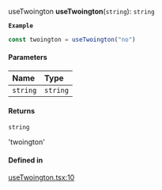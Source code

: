 useTwoington
**useTwoington**(`string`): `string`

**`Example`**

```ts
const twoington = useTwoington("no")
```

#### Parameters

| Name | Type |
| :------ | :------ |
| `string` | `string` |

#### Returns

`string`

'twoington'

#### Defined in

[useTwoington.tsx:10](https://github.com/iway1/stack-native/blob/9be2dbe/react-native/src/hooks/useTwoington.tsx#L10)